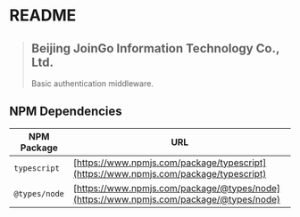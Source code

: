 # README

> ## Beijing JoinGo Information Technology Co., Ltd.
> 
> Basic authentication middleware.

## NPM Dependencies

| NPM Package   | URL                                                                                    |
| ------------- | -------------------------------------------------------------------------------------- |
| `typescript`  | [https://www.npmjs.com/package/typescript](https://www.npmjs.com/package/typescript)   |
| `@types/node` | [https://www.npmjs.com/package/@types/node](https://www.npmjs.com/package/@types/node) |
